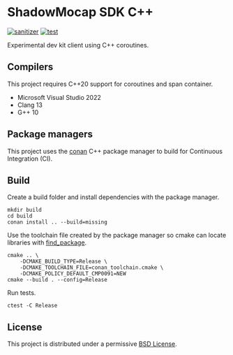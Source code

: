 # ShadowMocap SDK C++

[![sanitizer](https://github.com/luketokheim/shadowmocap-sdk-cpp/actions/workflows/sanitizer.yml/badge.svg)](https://github.com/luketokheim/shadowmocap-sdk-cpp/actions/workflows/sanitizer.yml)
[![test](https://github.com/luketokheim/shadowmocap-sdk-cpp/actions/workflows/test.yml/badge.svg)](https://github.com/luketokheim/shadowmocap-sdk-cpp/actions/workflows/test.yml)

Experimental dev kit client using C++ coroutines.

## Compilers

This project requires C++20 support for coroutines and span container.

- Microsoft Visual Studio 2022
- Clang 13
- G++ 10

## Package managers

This project uses the [conan](https://conan.io/) C++ package manager to build
for Continuous Integration (CI).

## Build

Create a build folder and install dependencies with the package manager.

```
mkdir build
cd build
conan install .. --build=missing
```

Use the toolchain file created by the package manager so cmake can locate
libraries with [find_package](https://cmake.org/cmake/help/latest/command/find_package.html).

```console
cmake .. \
    -DCMAKE_BUILD_TYPE=Release \
    -DCMAKE_TOOLCHAIN_FILE=conan_toolchain.cmake \
    -DCMAKE_POLICY_DEFAULT_CMP0091=NEW
cmake --build . --config=Release
```

Run tests.

```console
ctest -C Release
```

## License

This project is distributed under a permissive [BSD License](LICENSE).
